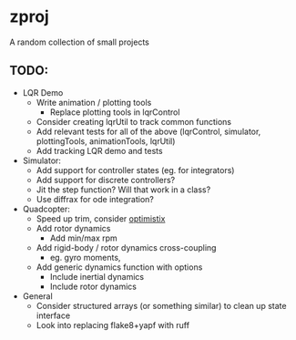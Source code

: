 # zproj
A random collection of small projects

## TODO:
- LQR Demo
    - Write animation / plotting tools
        - Replace plotting tools in lqrControl
    - Consider creating lqrUtil to track common functions
    - Add relevant tests for all of the above (lqrControl, simulator, plottingTools, animationTools, lqrUtil)
    - Add tracking LQR demo and tests
- Simulator:
    - Add support for controller states (eg. for integrators)
    - Add support for discrete controllers?
    - Jit the step function? Will that work in a class?
    - Use diffrax for ode integration?
- Quadcopter:
    - Speed up trim, consider [optimistix](https://github.com/patrick-kidger/optimistix)
    - Add rotor dynamics
        - Add min/max rpm
    - Add rigid-body / rotor dynamics cross-coupling
        - eg. gyro moments,
    - Add generic dynamics function with options
        - Include inertial dynamics
        - Include rotor dynamics
- General
    - Consider structured arrays (or something similar) to clean up state interface
    - Look into replacing flake8+yapf with ruff
